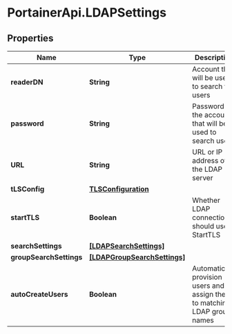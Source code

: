 # PortainerApi.LDAPSettings

## Properties
Name | Type | Description | Notes
------------ | ------------- | ------------- | -------------
**readerDN** | **String** | Account that will be used to search for users | [optional] 
**password** | **String** | Password of the account that will be used to search users | [optional] 
**URL** | **String** | URL or IP address of the LDAP server | [optional] 
**tLSConfig** | [**TLSConfiguration**](TLSConfiguration.md) |  | [optional] 
**startTLS** | **Boolean** | Whether LDAP connection should use StartTLS | [optional] 
**searchSettings** | [**[LDAPSearchSettings]**](LDAPSearchSettings.md) |  | [optional] 
**groupSearchSettings** | [**[LDAPGroupSearchSettings]**](LDAPGroupSearchSettings.md) |  | [optional] 
**autoCreateUsers** | **Boolean** | Automatically provision users and assign them to matching LDAP group names | [optional] 


